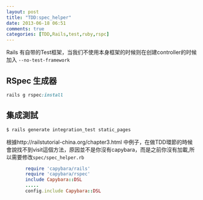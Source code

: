 ```yaml
---
layout: post
title: "TDD:spec_helper"
date: 2013-06-18 06:51
comments: true
categories: [TDD,Rails,test,ruby,rspc]
---
```

Rails 有自带的Test框架，当我们不使用本身框架的时候则在创建controller的时候加入 `--no-test-framework`


## RSpec 生成器 ##
``` ruby
rails g rspec:install
```

## 集成測試 ##
``` bash
$ rails generate integration_test static_pages
```


根據http://railstutorial-china.org/chapter3.html 中例子，在做TDD環節的時候會說找不到visit這個方法，原因並不是你沒有capybara，而是之前你沒有加載,所以需要修改`spec/spec_helper.rb`
``` ruby spec/spec_helper.rb
       require 'capybara/rails'
       require 'capybara/rspec'
       include Capybara::DSL
       .....
       config.include Capybara::DSL
```

